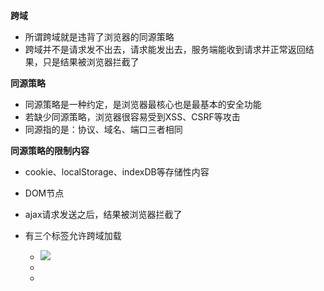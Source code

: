 **跨域**

- 所谓跨域就是违背了浏览器的同源策略
- 跨域并不是请求发不出去，请求能发出去，服务端能收到请求并正常返回结果，只是结果被浏览器拦截了

**同源策略**

* 同源策略是一种约定，是浏览器最核心也是最基本的安全功能
* 若缺少同源策略，浏览器很容易受到XSS、CSRF等攻击
* 同源指的是：协议、域名、端口三者相同

**同源策略的限制内容**

* cookie、localStorage、indexDB等存储性内容

* DOM节点

* ajax请求发送之后，结果被浏览器拦截了

* 有三个标签允许跨域加载

  * <img src="xxx">

  * <link href="xxx">

  * <script src="xxx">

**跨域的解决方案**

- 解决方案有jsonp、cors、postMessage、websocket、Node中间件代理(两次跨域)、nginx反向代理等；CORS 支持所有类型的HTTP请求，是跨域HTTP请求的根本解决方案；JSONP只支持GET请求，JSONP的优势在于支持老式浏览器，以及可以向不支持CORS的网站请求数据；不管是Node中间件代理还是nginx反向代理，主要是通过同源策略对服务器不加限制。日常工作中，用得比较多的跨域方案 是cors和nginx反向代理

##### CORS解决跨域资源共享

- cors是在服务端进行配置，通过安装第三方cors中间件，添加http响应头
- Access-Control-Allow-Origin：允许哪些网站请求服务器
- Access-Control-Allow-Headers：声明额外的请求头
- Access-Control-Allow-Methods：声明允许的请求方式

##### 简单请求：

- 客户端与服务器间只发生一次请求
- 请求方式：get，post，head三者之一
- http头部不超过某些范围，不包含自定义字段

##### 预检请求：

- 客户端与服务器之间发生两次请求
- 在浏览器与服务器正式通信前，浏览器会先发送option请求进行预检，以获知服务器是否允许该预检请求，
- 服务器响应预检请求后，才会发送真正的请求，并且携带真实的数据
- 简单请求的对立面

##### JSONP解决跨域资源共享

- 客户端通过<script>标签的src属性，请求服务器上的数据，同时，服务器返回一个函数调用
- jsonp不属于真正的ajax请求
- jsonp仅仅支持get请求
- 为了防止冲突，必须在配置CORS中间件之前声明JSONP接口

##### 使用JSONP的步骤

* 客户端声明一个回调函数，该函数名需要作为参数传递给跨域请求数据的服务器
* 客户端把跨域的API数据接口地址，赋值给script的src，同时在该地址中向服务器传递该函数名（附加参数形式）
* 服务器收到请求之后，进行特殊的处理，把传进来的函数名和要响应的数据拼接成一个函数调用的字符串
* 服务器把数据通过http协议响应给客户端，客户端执行之前的回调对数据进行操作

**postMessage解决跨域**

* H5中的window属性（API）
* 允许来自不同源的脚本采用异步方式进行有限的通信，可以实现跨文档、 多窗口、跨域消息传递
* 页面和其打开的新窗口的数据传递
* 多窗口之间的消息传递
* 页面和嵌套的iframe之间的消息传递
* 以上场景的跨域数据传递

**websocket解决跨域**

* Websocket是H5的一个持久化协议，它实现了浏览器与服务器的全双工通信，同时也是跨域的一种解决方案
* WebSocket和HTTP都是应用层协议，都基于 TCP 协议
* WebSocket 是一种双向通信协议，在建立连接之后，WebSocket 的 server 与 client 都能主动向对方发送或接收数据
* WebSocket 在建立连接时需要借助 HTTP 协议，连接建立好后 client 与 server 之间的双向通信就与 HTTP 无关了

**Node中间件代理(两次跨域)**

* 实现原理：同源策略是浏览器需要遵循的标准，而如果是服务器向服务器发请求就无需遵循同源策略。
* 代理服务器，需要做以下几个步骤：
  1. 接受客户端请求
  2. 将请求转发给服务器
  3. 拿到服务器响应数据
  4. 将响应转发给客户端

**nginx反向代理**

* 类似于Node中间件代理，需要搭建一个中转nginx服务器，用于转发请求
* 只需要修改nginx的配置即可解决跨域问题，支持所有浏览器，支持session，不需要修改任何代码，并且不会影响服务器性能
* 实现思路：通过nginx配置一个代理服务器（域名与domain1相同，端口不同）做跳板机，反向代理访问domain2接口，并且可以顺便修改cookie中domain信息，方便当前域cookie写入，实现跨域登录。